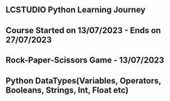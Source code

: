 ## LCSTUDIO Python Learning Journey
## Course Started on 13/07/2023 - Ends on 27/07/2023
## Rock-Paper-Scissors Game - 13/07/2023
## Python DataTypes(Variables, Operators, Booleans, Strings, Int, Float etc)